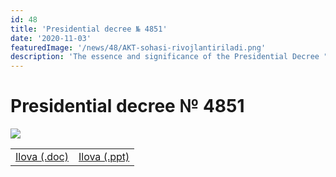 ```yaml
---
id: 48
title: 'Presidential decree № 4851'
date: '2020-11-03'
featuredImage: '/news/48/AKT-sohasi-rivojlantiriladi.png'
description: 'The essence and significance of the Presidential Decree "On measures to further improve the education system in the field of information technology, the development of scientific research and their integration with the IT industry" (No. PP-4851, 06.10.2020 .)'
---
```


# Presidential decree № 4851

![](/news/48/AKT-sohasi-rivojlantiriladi.png)

|                                                                |                                                               |
| -------------------------------------------------------------- | ------------------------------------------------------------- |
| <a href="/news/48/pf-4851.docx" target="_blank">Ilova (.doc)</a> | <a href="/news/48/pf-4851.ppt" target="_blank">Ilova (.ppt)</a> |
